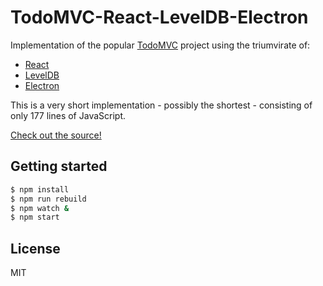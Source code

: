 # TodoMVC-React-LevelDB-Electron

Implementation of the popular [TodoMVC](http://todomvc.com/) project using the triumvirate of:

- [React](https://reactjs.org/)
- [LevelDB](http://leveldb.org/)
- [Electron](https://electronjs.org/)

This is a very short implementation - possibly the shortest - consisting of only 177 lines of JavaScript.

[Check out the source!](src/index.js)

## Getting started

```bash
$ npm install
$ npm run rebuild
$ npm watch &
$ npm start
```

## License

MIT
